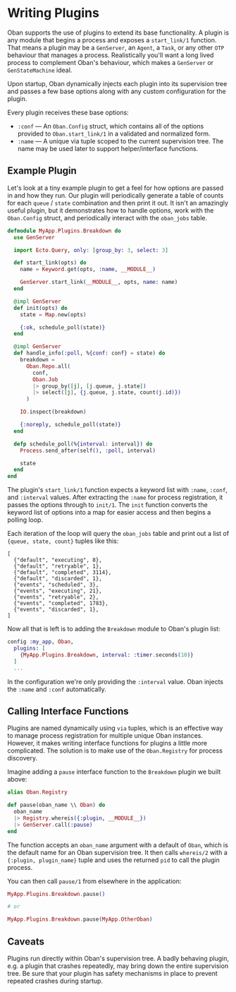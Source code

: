 # Writing Plugins

Oban supports the use of plugins to extend its base functionality. A plugin is
any module that begins a process and exposes a `start_link/1` function. That
means a plugin may be a `GenServer`, an `Agent`, a `Task`, or any other `OTP`
behaviour that manages a process. Realistically you'll want a long lived process
to complement Oban's behaviour, which makes a `GenServer` or `GenStateMachine`
ideal.

Upon startup, Oban dynamically injects each plugin into its supervision tree and
passes a few base options along with any custom configuration for the plugin.

Every plugin receives these base options:

* `:conf` — An `Oban.Config` struct, which contains all of the options provided
  to `Oban.start_link/1` in a validated and normalized form.
* `:name` — A unique via tuple scoped to the current supervision tree. The name
  may be used later to support helper/interface functions.

## Example Plugin

Let's look at a tiny example plugin to get a feel for how options are passed in
and how they run. Our plugin will periodically generate a table of counts for
each `queue` / `state` combination and then print it out. It isn't an amazingly
useful plugin, but it demonstrates how to handle options, work with the
`Oban.Config` struct, and periodically interact with the `oban_jobs` table.

```elixir
defmodule MyApp.Plugins.Breakdown do
  use GenServer

  import Ecto.Query, only: [group_by: 3, select: 3]

  def start_link(opts) do
    name = Keyword.get(opts, :name, __MODULE__)

    GenServer.start_link(__MODULE__, opts, name: name)
  end

  @impl GenServer
  def init(opts) do
    state = Map.new(opts)

    {:ok, schedule_poll(state)}
  end

  @impl GenServer
  def handle_info(:poll, %{conf: conf} = state) do
    breakdown =
      Oban.Repo.all(
        conf,
        Oban.Job
        |> group_by([j], [j.queue, j.state])
        |> select([j], {j.queue, j.state, count(j.id)})
      )

    IO.inspect(breakdown)

    {:noreply, schedule_poll(state)}
  end

  defp schedule_poll(%{interval: interval}) do
    Process.send_after(self(), :poll, interval)

    state
  end
end
```

The plugin's `start_link/1` function expects a keyword list with `:name`,
`:conf`, and `:interval` values. After extracting the `:name` for process
registration, it passes the options through to `init/1`. The `init` function
converts the keyword list of options into a map for easier access and then
begins a polling loop.

Each iteration of the loop will query the `oban_jobs` table and print out a list
of `{queue, state, count}` tuples like this:

```
[
  {"default", "executing", 8},
  {"default", "retryable", 1},
  {"default", "completed", 3114},
  {"default", "discarded", 1},
  {"events", "scheduled", 3},
  {"events", "executing", 21},
  {"events", "retryable", 2},
  {"events", "completed", 1783},
  {"events", "discarded", 1},
]
```

Now all that is left is to adding the `Breakdown` module to Oban's plugin list:

```elixir
config :my_app, Oban,
  plugins: [
    {MyApp.Plugins.Breakdown, interval: :timer.seconds(10)}
  ]
  ...
```

In the configuration we're only providing the `:interval` value. Oban injects
the `:name` and `:conf` automatically.

## Calling Interface Functions

Plugins are named dynamically using `via` tuples, which is an effective way to
manage process registration for multiple unique Oban instances. However, it
makes writing interface functions for plugins a little more complicated. The
solution is to make use of the `Oban.Registry` for process discovery.

Imagine adding a `pause` interface function to the `Breakdown` plugin we built
above:

```elixir
alias Oban.Registry

def pause(oban_name \\ Oban) do
  oban_name
  |> Registry.whereis({:plugin, __MODULE__})
  |> GenServer.call(:pause)
end
```

The function accepts an `oban_name` argument with a default of `Oban`, which is
the default name for an Oban supervision tree. It then calls `whereis/2` with a
`{:plugin, plugin_name}` tuple and uses the returned `pid` to call the plugin
process.

You can then call `pause/1` from elsewhere in the application:

```elixir
MyApp.Plugins.Breakdown.pause()

# or

MyApp.Plugins.Breakdown.pause(MyApp.OtherOban)
```

## Caveats

Plugins run directly within Oban's supervision tree. A badly behaving plugin,
e.g. a plugin that crashes repeatedly, may bring down the entire supervision
tree. Be sure that your plugin has safety mechanisms in place to prevent
repeated crashes during startup.
